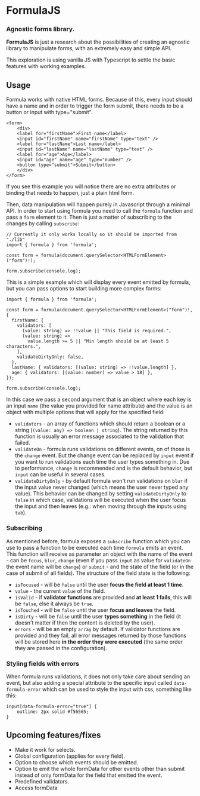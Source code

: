 # FormulaJS

### Agnostic forms library.

**FormulaJS** is just a research about the possibilities of creating an agnostic library to manipulate forms, with an extremely easy and simple API.

This exploration is using vanilla JS with Typescript to settle the basic features with working examples.

## Usage

Formula works with native HTML forms. Because of this, every input should have a name and in order to trigger the form submit, there needs to be a button or input with type="submit".

```
<form>
    <div>
    <label for="firstName">First name</label>
    <input id="firstName" name="firstName" type="text" />
    <label for="lastName">Last name</label>
    <input id="lastName" name="lastName" type="text" />
    <label for="age">Age</label>
    <input id="age" name="age" type="number" />
    <button type="submit">Submit</button>
    </div>
</form>
```

If you see this example you will notice there are no extra attributes or binding that needs to happen, just a plain html form.

Then, data manipulation will happen purely in Javascript through a minimal API. In order to start using formula you need to call the `formula` function and pass a `form` element to it.
Then is just a matter of subscribing to the changes by calling `subscribe`:

```
// Currently it only works locally so it should be imported from "./lib"
import { formula } from 'formula';

const form = formula(document.querySelector<HTMLFormElement>("form")!);

form.subscribe(console.log);
```

This is a simple example which will display every event emitted by formula, but you can pass options to start building more complex forms:

```
import { formula } from 'formula';

const form = formula(document.querySelector<HTMLFormElement>("form")!, {
  firstName: {
    validators: [
      (value: string) => !!value || "This field is required.",
      (value: string) =>
        value.length >= 5 || "Min length should be at least 5 characters.",
    ],
    validateDirtyOnly: false,
  },
  lastName: { validators: [(value: string) => !!value.length] },
  age: { validators: [(value: number) => value > 18] },
});

form.subscribe(console.log);
```

In this case we pass a second argument that is an object where each key is an input `name` (the value you provided for name attribute) and the value is an object with multiple options that will apply for the specified field:

- `validators` - an array of functions which should return a boolean or a string (`(value: any) => boolean | string`). The string returned by this function is usually an error message associated to the validation that failed.
- `validateOn` - formula runs validations on different events, on of those is the `change` event. But the change event can be replaced by `input` event if you want to run validations each time the user types something in. Due to performance, `change` is recommended and is the default behavior, but `input` can be useful in several cases.
- `validateDirtyOnly` - by default formula won't run validations on `blur` if the input value never changed (which means the user never typed any value). This behavior can be changed by setting `validateDirtyOnly` to `false` in which case, validations will be executed when the user focus the input and then leaves (e.g.: when moving through the inputs using `tab`).

### Subscribing

As mentioned before, formula exposes a `subscribe` function which you can use to pass a function to be executed each time `formula` emits an event. This function will receive as parameter an object with the name of the event - can be `focus`, `blur`, `change` (even if you pass `input` as value for `validateOn` the event name will be `change`) or `submit` - and the state of the field (or in the case of submit of all fields). The structure of the field state is the following:

- `isFocused` - will be `false` until the user **focus the field at least 1 time**.
- `value` - the current `value` of the field.
- `isValid` - if **validator functions** are provided and **at least 1 fails**, this will be `false`, else it always be `true`.
- `isTouched` - will be `false` until the user **focus and leaves** the field.
- `isDirty` - will be `false` until the user **types something** in the field (it doesn't matter if then the content is deleted by the user).
- `errors` - will be an empty `array` by default. If validator functions are provided and they fail, all error messages returned by those functions will be stored here **in the order they were executed** (the same order they are passed in the configuration).

### Styling fields with errors

When formula runs validations, it does not only take care about sending an event, but also adding a special attribute to the specific input called `data-formula-error` which can be used to style the input with css, something like this:

```
input[data-formula-error="true"] {
    outline: 2px solid #f56565;
}
```

## Upcoming features/fixes

- Make it work for selects.
- Global configuration (applies for every field).
- Option to choose which events should be emitted.
- Option to emit the whole formData for other events other than submit instead of only formData for the field that emitted the event.
- Predefined validators.
- Access formData
